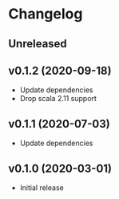 # Changelog

## Unreleased

## v0.1.2 (2020-09-18)

- Update dependencies
- Drop scala 2.11 support

## v0.1.1 (2020-07-03)

- Update dependencies

## v0.1.0 (2020-03-01)

- Initial release
